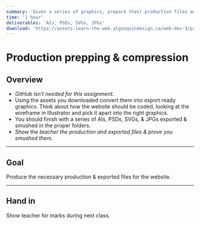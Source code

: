 ```yaml
---
summary: 'Given a series of graphics, prepare their production files and export them properly for the web.'
time: '1 hour'
deliverables: 'AIs, PSDs, SVGs, JPGs'
download: 'https://assets.learn-the-web.algonquindesign.ca/web-dev-3/production-prepping-compression.zip'
---
```


# Production prepping & compression

## Overview

- *GitHub isn’t needed for this assignment.*
- Using the assets you downloaded convert them into export ready graphics.
  Think about how the website should be coded, looking at the wireframe in Illustrator and pick it apart into the right graphics.
- You should finish with a series of AIs, PSDs, SVGs, & JPGs exported & smushed in the proper folders.
- *Show the teacher the production and exported files & prove you smushed them.*

---

## Goal

Produce the necessary production & exported files for the website.

---

## Hand in

Show teacher for marks during next class.
